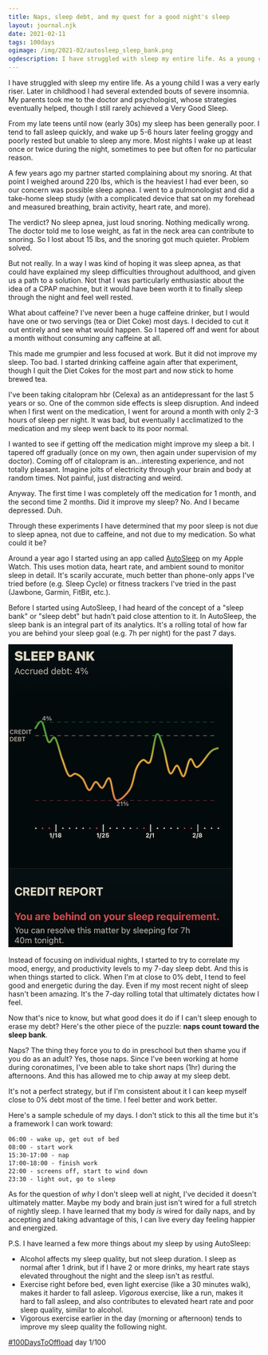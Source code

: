 ```yaml
---
title: Naps, sleep debt, and my quest for a good night's sleep
layout: journal.njk
date: 2021-02-11
tags: 100days
ogimage: /img/2021-02/autosleep_sleep_bank.png
ogdescription: I have struggled with sleep my entire life. As a young child I was a very early riser. Later in childhood I had several extended bouts of severe insomnia...
---
```

I have struggled with sleep my entire life. As a young child I was a very early riser. Later in childhood I had several extended bouts of severe insomnia. My parents took me to the doctor and psychologist, whose strategies eventually helped, though I still rarely achieved a Very Good Sleep.

From my late teens until now (early 30s) my sleep has been generally poor. I tend to fall asleep quickly, and wake up 5-6 hours later feeling groggy and poorly rested but unable to sleep any more. Most nights I wake up at least once or twice during the night, sometimes to pee but often for no particular reason.

A few years ago my partner started complaining about my snoring. At that point I weighed around 220 lbs, which is the heaviest I had ever been, so our concern was possible sleep apnea. I went to a pulmonologist and did a take-home sleep study (with a complicated device that sat on my forehead and measured breathing, brain activity, heart rate, and more).

The verdict? No sleep apnea, just loud snoring. Nothing medically wrong. The doctor told me to lose weight, as fat in the neck area can contribute to snoring. So I lost about 15 lbs, and the snoring got much quieter. Problem solved.

But not really. In a way I was kind of hoping it was sleep apnea, as that could have explained my sleep difficulties throughout adulthood, and given us a path to a solution. Not that I was particularly enthusiastic about the idea of a CPAP machine, but it would have been worth it to finally sleep through the night and feel well rested.

What about caffeine? I've never been a huge caffeine drinker, but I would have one or two servings (tea or Diet Coke) most days. I decided to cut it out entirely and see what would happen. So I tapered off and went for about a month without consuming any caffeine at all.

This made me grumpier and less focused at work. But it did not improve my sleep. Too bad. I started drinking caffeine again after that experiment, though I quit the Diet Cokes for the most part and now stick to home brewed tea.

I've been taking citalopram hbr (Celexa) as an antidepressant for the last 5 years or so. One of the common side effects is sleep disruption. And indeed when I first went on the medication, I went for around a month with only 2-3 hours of sleep per night. It was bad, but eventually I acclimatized to the medication and my sleep went back to its poor normal.

I wanted to see if getting off the medication might improve my sleep a bit. I tapered off gradually (once on my own, then again under supervision of my doctor). Coming off of citalopram is an...interesting experience, and not totally pleasant. Imagine jolts of electricity through your brain and body at random times. Not painful, just distracting and weird.

Anyway. The first time I was completely off the medication for 1 month, and the second time 2 months. Did it improve my sleep? No. And I became depressed. Duh.

Through these experiments I have determined that my poor sleep is not due to sleep apnea, not due to caffeine, and not due to my medication. So what could it be?

Around a year ago I started using an app called [AutoSleep](https://autosleepapp.tantsissa.com/) on my Apple Watch. This uses motion data, heart rate, and ambient sound to monitor sleep in detail. It's scarily accurate, much better than phone-only apps I've tried before (e.g. Sleep Cycle) or fitness trackers I've tried in the past (Jawbone, Garmin, FitBit, etc.).

Before I started using AutoSleep, I had heard of the concept of a "sleep bank" or "sleep debt" but hadn't paid close attention to it. In AutoSleep, the sleep bank is an integral part of its analytics. It's a rolling total of how far you are behind your sleep goal (e.g. 7h per night) for the past 7 days.

![A screenshot of AutoSleep app with a line graph of my sleep bank](/img/2021-02/autosleep_sleep_bank.png)

Instead of focusing on individual nights, I started to try to correlate my mood, energy, and productivity levels to my 7-day sleep debt. And this is when things started to click. When I'm at close to 0% debt, I tend to feel good and energetic during the day. Even if my most recent night of sleep hasn't been amazing. It's the 7-day rolling total that ultimately dictates how I feel.

Now that's nice to know, but what good does it do if I can't sleep enough to erase my debt? Here's the other piece of the puzzle: **naps count toward the sleep bank**.

Naps? The thing they force you to do in preschool but then shame you if you do as an adult? Yes, those naps. Since I've been working at home during coronatimes, I've been able to take short naps (1hr) during the afternoons. And this has allowed me to chip away at my sleep debt.

It's not a perfect strategy, but if I'm consistent about it I can keep myself close to 0% debt most of the time. I feel better and work better.

Here's a sample schedule of my days. I don't stick to this all the time but it's a framework I can work toward:

    06:00 - wake up, get out of bed
    08:00 - start work
    15:30-17:00 - nap
    17:00-18:00 - finish work
    22:00 - screens off, start to wind down
    23:30 - light out, go to sleep

As for the question of *why* I don't sleep well at night, I've decided it doesn't ultimately matter. Maybe my body and brain just isn't wired for a full stretch of nightly sleep. I have learned that my body *is* wired for daily naps, and by accepting and taking advantage of this, I can live every day feeling happier and energized.

P.S. I have learned a few more things about my sleep by using AutoSleep:
- Alcohol affects my sleep quality, but not sleep duration. I sleep as normal after 1 drink, but if I have 2 or more drinks, my heart rate stays elevated throughout the night and the sleep isn't as restful.
- Exercise right before bed, even light exercise (like a 30 minutes walk), makes it harder to fall asleep. *Vigorous* exercise, like a run, makes it hard to fall asleep, and also contributes to elevated heart rate and poor sleep quality, similar to alcohol.
- Vigorous exercise earlier in the day (morning or afternoon) tends to improve my sleep quality the following night.

[#100DaysToOffload](https://100daystooffload.com/) day 1/100